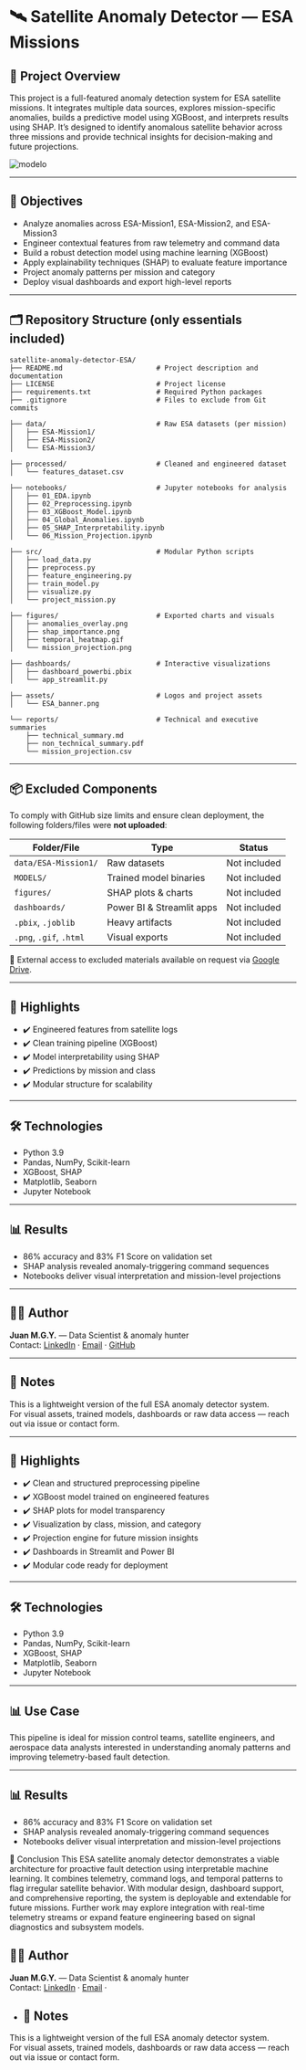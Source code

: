 

# 🛰️ Satellite Anomaly Detector — ESA Missions

## 📌 Project Overview

This project is a full-featured anomaly detection system for ESA satellite missions. It integrates multiple data sources, explores mission-specific anomalies, builds a predictive model using XGBoost, and interprets results using SHAP. It’s designed to identify anomalous satellite behavior across three missions and provide technical insights for decision-making and future projections.


![modelo](https://github.com/user-attachments/assets/be503ad4-7e1c-4509-bc5a-e6f7a1384234)



---

## 🧠 Objectives

- Analyze anomalies across ESA-Mission1, ESA-Mission2, and ESA-Mission3  
- Engineer contextual features from raw telemetry and command data  
- Build a robust detection model using machine learning (XGBoost)  
- Apply explainability techniques (SHAP) to evaluate feature importance  
- Project anomaly patterns per mission and category  
- Deploy visual dashboards and export high-level reports  

---

## 🗂️ Repository Structure (only essentials included)


```
satellite-anomaly-detector-ESA/
├── README.md                       # Project description and documentation
├── LICENSE                         # Project license
├── requirements.txt                # Required Python packages
├── .gitignore                      # Files to exclude from Git commits

├── data/                           # Raw ESA datasets (per mission)
│   ├── ESA-Mission1/
│   ├── ESA-Mission2/
│   └── ESA-Mission3/

├── processed/                      # Cleaned and engineered dataset
│   └── features_dataset.csv

├── notebooks/                      # Jupyter notebooks for analysis
│   ├── 01_EDA.ipynb
│   ├── 02_Preprocessing.ipynb
│   ├── 03_XGBoost_Model.ipynb
│   ├── 04_Global_Anomalies.ipynb
│   ├── 05_SHAP_Interpretability.ipynb
│   └── 06_Mission_Projection.ipynb

├── src/                            # Modular Python scripts
│   ├── load_data.py
│   ├── preprocess.py
│   ├── feature_engineering.py
│   ├── train_model.py
│   ├── visualize.py
│   └── project_mission.py

├── figures/                        # Exported charts and visuals
│   ├── anomalies_overlay.png
│   ├── shap_importance.png
│   ├── temporal_heatmap.gif
│   └── mission_projection.png

├── dashboards/                     # Interactive visualizations
│   ├── dashboard_powerbi.pbix
│   └── app_streamlit.py

├── assets/                         # Logos and project assets
│   └── ESA_banner.png

└── reports/                        # Technical and executive summaries
    ├── technical_summary.md
    ├── non_technical_summary.pdf
    └── mission_projection.csv
```


---

## 📦 Excluded Components

To comply with GitHub size limits and ensure clean deployment, the following folders/files were **not uploaded**:

| Folder/File          | Type                      | Status          |
|----------------------|---------------------------|------------------|
| `data/ESA-Mission1/` | Raw datasets               | Not included     |
| `MODELS/`            | Trained model binaries     | Not included     |
| `figures/`           | SHAP plots & charts        | Not included     |
| `dashboards/`        | Power BI & Streamlit apps  | Not included     |
| `.pbix`, `.joblib`   | Heavy artifacts            | Not included     |
| `.png`, `.gif`, `.html` | Visual exports          | Not included     |

📁 External access to excluded materials available on request via [Google Drive](#).

---

## 🧠 Highlights

- ✔️ Engineered features from satellite logs  
- ✔️ Clean training pipeline (XGBoost)  
- ✔️ Model interpretability using SHAP  
- ✔️ Predictions by mission and class  
- ✔️ Modular structure for scalability

---

## 🛠️ Technologies

- Python 3.9  
- Pandas, NumPy, Scikit-learn  
- XGBoost, SHAP  
- Matplotlib, Seaborn  
- Jupyter Notebook

---

## 📊 Results

- 86% accuracy and 83% F1 Score on validation set  
- SHAP analysis revealed anomaly-triggering command sequences  
- Notebooks deliver visual interpretation and mission-level projections

---

## 👨‍🚀 Author

**Juan M.G.Y.** — Data Scientist & anomaly hunter  
Contact: [LinkedIn](#) · [Email](#) · [GitHub](https://github.com/pashitox)

---

## 🧾 Notes

This is a lightweight version of the full ESA anomaly detector system.  
For visual assets, trained models, dashboards or raw data access — reach out via issue or contact form.







---

## 🚀 Highlights

- ✔️ Clean and structured preprocessing pipeline
- ✔️ XGBoost model trained on engineered features
- ✔️ SHAP plots for model transparency
- ✔️ Visualization by class, mission, and category
- ✔️ Projection engine for future mission insights
- ✔️ Dashboards in Streamlit and Power BI
- ✔️ Modular code ready for deployment

---
## 🛠️ Technologies

- Python 3.9  
- Pandas, NumPy, Scikit-learn  
- XGBoost, SHAP  
- Matplotlib, Seaborn  
- Jupyter Notebook



---

## 📊 Use Case

This pipeline is ideal for mission control teams, satellite engineers, and aerospace data analysts interested in understanding anomaly patterns and improving telemetry-based fault detection.

---

## 📊 Results

- 86% accuracy and 83% F1 Score on validation set  
- SHAP analysis revealed anomaly-triggering command sequences  
- Notebooks deliver visual interpretation and mission-level projections



🧾 Conclusion
This ESA satellite anomaly detector demonstrates a viable architecture for proactive fault detection using interpretable machine learning. It combines telemetry, command logs, and temporal patterns to flag irregular satellite behavior. With modular design, dashboard support, and comprehensive reporting, the system is deployable and extendable for future missions. Further work may explore integration with real-time telemetry streams or expand feature engineering based on signal diagnostics and subsystem models.




## 👨‍🚀 Author

**Juan M.G.Y.** — Data Scientist & anomaly hunter  
Contact: [LinkedIn](https://www.linkedin.com/in/pashitox/) · [Email](pashitox@gmail.com) ·
- ## 🧾 Notes

This is a lightweight version of the full ESA anomaly detector system.  
For visual assets, trained models, dashboards or raw data access — reach out via issue or contact form.


